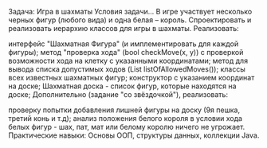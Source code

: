 Задача: Игра в шахматы
Условия задачи...
В игре участвует несколько черных фигур (любого вида) и одна белая – король. Спроектировать и реализовать иерархию классов для игры в шахматы. Реализовать:

интерфейс "Шахматная Фигура" (и имплементировать для каждой фигуры);
метод "проверка хода" (bool checkMove(x, y)) с проверкой возможности хода на клетку с указанными координатами;
метод для вывода списка допустимых ходов (List<T> listOfAllowedMoves());
классы всех известных шахматных фигур;
конструктор с указанием координат на доске;
Шахматная доска - список фигур, которые находятся на доске;
Дополнительно (задание "со звёздочкой"), реализовать:

проверку попытки добавления лишней фигуры на доску (9я пешка, третий конь и т.д);
анализ положения белого короля в условии хода белых фигур - шах, пат, мат или белому королю ничего не угрожает.
Практические навыки: Основы ООП, структуры данных, коллекции Java.